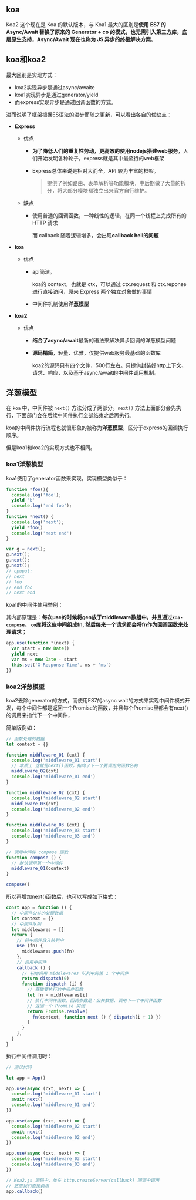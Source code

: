 ## koa

Koa2 这个现在是 Koa 的默认版本，与 Koa1 最大的区别是**使用 ES7 的 Async/Await 替换了原来的 Generator + co 的模式，也无需引入第三方库，底层原生支持，Async/Await 现在也称为 JS 异步的终极解决方案**。

## koa和koa2

最大区别是实现方式：

- koa2实现异步是通过async/awaite
- koa1实现异步是通过generator/yield
- 而express实现异步是通过回调函数的方式。

进而说明了框架根据ES语法的进步而随之更新，可以看出各自的优缺点：

- **Express**

  - 优点

    - **为了降低人们的重复性劳动，更高效的使用nodejs搭建web服务**，人们开始发明各种轮子。express就是其中最流行的web框架

    - Express总体来说是相对大而全，API 较为丰富的框架。

      > 提供了例如路由、表单解析等功能模块，中后期做了大量的拆分，将大部分模块都独立出来官方自行维护。

      

  - 缺点

    - 使用普通的回调函数，一种线性的逻辑，在同一个线程上完成所有的 HTTP 请求

      而 callback 随着逻辑增多，会出现**callback hell的问题**

- **koa**

  - 优点

    - api简洁。

      koa的 context，也就是 ctx，可以通过 ctx.request 和 ctx.reponse 进行直接访问，原来 Express 两个独立对象做的事情

    - 中间件机制使用**洋葱模型**

- **koa2**

  - 优点

    - **结合了async/await**最新的语法来解决异步回调的洋葱模型问题

    - **源码精简**，轻量、优雅，仅提供web服务最基础的函数库

      koa2的源码只有四个文件，500行左右。只提供封装好http上下文、请求、响应，以及基于async/await的中间件调用机制。

## 洋葱模型

在 `koa` 中，中间件被 `next()` 方法分成了两部分。`next()` 方法上面部分会先执行，下面部门会在后续中间件执行全部结束之后再执行。

koa的中间件执行流程也就很形象的被称为**洋葱模型**，区分于express的回调执行顺序。

但是koa1和koa2的实现方式也不相同。

### koa1洋葱模型

koa1使用了generator函数来实现，实现模型类似于：

```js
function *foo(){
  console.log('foo');
  yield 'b'
  console.log('end foo');
}
function *next() {
  console.log('next');
  yield *foo()
  console.log('next end')
}

var g = next();
g.next();
g.next();
g.next();
// opuput:
// next
// foo
// end foo
// next end
```

koa1的中间件使用举例：

其内部原理是：**每次use的时候将gen放于middleware数组中，并且通过`koa-compose`， `co`库将这些中间组成fn, 然后每来一个请求都会将fn作为回调函数来处理请求；**

```js
app.use(function *(next) {
  var start = new Date()
  yield next
  var ms = new Date - start
  this.set('X-Response-Time', ms + 'ms')
})
```



### koa2洋葱模型

koa2去除generator的方式，而使用ES7的async wait的方式来实现中间件模式开发，每个中间件都是返回一个Promise的函数，并且每个Promise里都会有next()的调用来指代下一个中间件，

简单版例如： 

```js
// 函数处理的数据
let context = {}

function middleware_01 (cxt) {
  console.log('middleware_01 start')
  // 本质上 这就是next()函数，指向了下一个要调用的函数名称
  middleware_02(cxt)
  console.log('middleware_01 end')
}

function middleware_02 (cxt) {
  console.log('middleware_02 start')
  middleware_03(cxt)
  console.log('middleware_02 end')
}

function middleware_03 (cxt) {
  console.log('middleware_03 start')
  console.log('middleware_03 end')
}

// 调用中间件 compose 函数
function compose () {
  // 默认调用第一个中间件
  middleware_01(context)
}

compose()
```

所以再增加next()函数后，也可以写成如下格式：

```js
const App = function () {
  // 中间件公共的处理数据
  let context = {}
  // 中间件队列
  let middlewares = []
  return {
    // 将中间件放入队列中
    use (fn) {
      middlewares.push(fn)
    },
    // 调用中间件
    callback () {
      // 初始调用 middlewares 队列中的第 1 个中间件
      return dispatch(0)
      function dispatch (i) {
        // 获取要执行的中间件函数
        let fn = middlewares[i]
        // 执行中间件函数，回调参数是：公共数据、调用下一个中间件函数
        // 返回一个 Promise 实例
        return Promise.resolve(
          fn(context, function next () { dispatch(i + 1) })
        )
      }
    },
  }
}
```

执行中间件调用时：

```js
// 测试代码

let app = App()

app.use(async (cxt, next) => {
  console.log('middleware_01 start')
  await next()
  console.log('middleware_01 end')
})

app.use(async (cxt, next) => {
  console.log('middleware_02 start')
  await next()
  console.log('middleware_02 end')
})

app.use(async (cxt, next) => {
  console.log('middleware_03 start')
  console.log('middleware_03 end')
})

// Koa2.js 源码中，放在 http.createServer(callback) 回调中调用
// 这里我们直接调用
app.callback()
```

